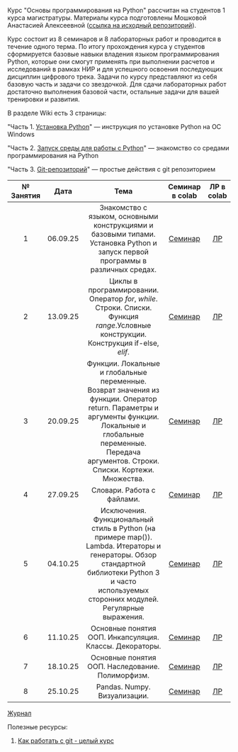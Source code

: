 Курс "Основы программирования на Python" рассчитан на студентов 1 курса магистратуры. Материалы курса подготовлены Мошковой Анастасией Алексеевной ([ссылка на исходный репозиторий](https://github.com/AnastasiaMoshkova/Python-BMT)).

Курс состоит из 8 семинаров и 8 лабораторных работ и проводится в течение одного терма. По итогу прохождения курса у студентов сформируется базовые навыки владения языком программирования Python, которые они смогут применять при выполнении расчетов и исследований в рамках НИР и для успешного освоения последующих дисциплин цифрового трека. Задачи по курсу представляют из себя базовую часть и задачи со звездочкой. Для сдачи лабораторных работ достаточно выполнения базовой части, остальные задачи для вашей тренировки и развития.

В разделе Wiki есть 3 страницы:

"Часть 1. [Установка Python](https://github.com/CV15005/Python-BMT/wiki/%D0%A7%D0%B0%D1%81%D1%82%D1%8C-1.-%D0%9A%D0%B0%D0%BA-%D1%83%D1%81%D1%82%D0%B0%D0%BD%D0%BE%D0%B2%D0%B8%D1%82%D1%8C-python)" — инструкция по установке Python на ОС Windows

"Часть 2. [Запуск среды для работы с Python](https://github.com/CV15005/Python-BMT/wiki/%D0%A7%D0%B0%D1%81%D1%82%D1%8C-2.-%D0%97%D0%B0%D0%BF%D1%83%D1%81%D0%BA-%D1%81%D1%80%D0%B5%D0%B4%D1%8B-%D0%B4%D0%BB%D1%8F-%D1%80%D0%B0%D0%B1%D0%BE%D1%82%D1%8B-%D1%81-python)" — знакомство со средами программирования на Python

"Часть 3. [Git-репозиторий](https://github.com/CV15005/Python-BMT/wiki/%D0%A7%D0%B0%D1%81%D1%82%D1%8C-3.-Git%E2%80%90%D1%80%D0%B5%D0%BF%D0%BE%D0%B7%D0%B8%D1%82%D0%BE%D1%80%D0%B8%D0%B9)" — простые действия с git репозиторием


| № Занятия |   Дата   |Тема|Семинар в colab|ЛР в colab|
|:---------:|:--------:|:-:|:-:|:-:|
|     1     | 06.09.25 |Знакомство с языком, основными конструкциями и базовыми типами. Установка Python и запуск первой программы в различных средах.|[Семинар](https://colab.research.google.com/drive/1389u3tP9qGEWUpJI9Q27UVTKwIUpzZu_?usp=sharing)|[ЛР](https://colab.research.google.com/drive/1kMw3ESGhGvyyUsv2SVc1ZzVONdmQUpJQ?usp=sharing)|
|     2     | 13.09.25 |Циклы в программировании. Оператор *for*, *while*. Строки. Списки. Функция *range*.Условные конструкции. Конструкция if-else, *elif*.|[Семинар](https://colab.research.google.com/drive/11Kfzl1sMkUlenoKikbyWqt3GEnsAT1u3?usp=sharing)|[ЛР](https://colab.research.google.com/drive/1x-YRcSYGe1PaVCBrJ8jjYJfWpnpuYQIL?usp=sharing)|
|     3     | 20.09.25 |Функции. Локальные и глобальные переменные. Возврат значения из функции. Оператор return. Параметры и аргументы функции. Локальные и глобальные переменные. Передача аргументов. Строки. Списки. Кортежи. Множества.|[Семинар](https://colab.research.google.com/drive/1hcj_87GplzGilXIyA8MoPbLjwZ3VmO6s?usp=sharing)|[ЛР](https://colab.research.google.com/drive/1h9Qy7LA3qoQfEz_srLEpRL9HLpbM9I3M?usp=sharing)|
|     4     | 27.09.25 |Словари. Работа с файлами.|[Семинар](https://colab.research.google.com/drive/1uIJgZYPkCVaV7HswplYKm3uHcdlTUEA_?usp=sharing)|[ЛР](https://colab.research.google.com/drive/1m0DrKyta4Djov5j3NKC20HwucAyDTu7a?usp=sharing)|
|     5     | 04.10.25 |Исключения. Функциональный стиль в Python (на примере map()). Lambda. Итераторы и генераторы. Обзор стандартной библиотеки Python 3 и часто используемых сторонних модулей. Регулярные выражения.|[Семинар](https://colab.research.google.com/drive/1WgCjdEgvgxSFHj4X_KyZ0nDci-x7YI0L?usp=sharing)|[ЛР](https://colab.research.google.com/drive/1xZ1vxIavwqIkqt7D9IF8mxjLiB0V0ANG?usp=sharing)|
|     6     | 11.10.25 |Основные понятия ООП. Инкапсуляция. Классы. Декораторы.|[Семинар](https://colab.research.google.com/drive/1HNBxIgNNOHgiUpcHIrv59uIuuGYq0MQz?usp=sharing)|[ЛР](https://colab.research.google.com/drive/1g67KmKe8brmg1954VgYbi4yJ55UggBJu?usp=sharing)|
|     7     | 18.10.25 |Основные понятия ООП. Наследование. Полиморфизм.|[Семинар](https://colab.research.google.com/drive/1iMEiFYjgme5S20TlsGkkTwRLeQ7UFBwj?usp=sharing)|[ЛР](https://colab.research.google.com/drive/1qFxQrmboBe6yYtqX0cJSB6rl5sdgHhuq?usp=sharing)|
|     8     | 25.10.25 |Pandas. Numpy. Визуализации.|[Семинар](https://colab.research.google.com/drive/16vLle4UPcHCuYI-9bsKJs-6VwNEGCwBu?usp=sharing)|[ЛР](https://colab.research.google.com/drive/1w-IljS7ThA_UAmhE5d0gJNSyawY1dYta?usp=sharing)|



[Журнал](https://docs.google.com/spreadsheets/d/15FDoFwccW_mwGxgxNSoFrq1nnM1eCHA-_nI3QvAVA14/edit?usp=sharing)

Полезные ресурсы:

1. [Как работать с git - целый курс](https://webdevkin.ru/courses/git/start)
